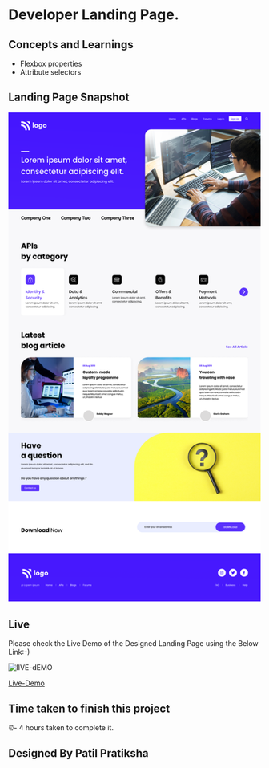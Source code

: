 # Developer Landing Page.

## Concepts and Learnings

- Flexbox properties
- Attribute selectors
 

## Landing Page Snapshot
![Snapshot](9.png)



## Live

Please check the Live Demo of the Designed Landing Page using the Below Link:-)

![lIVE-dEMO](https://img.shields.io/badge/Live_Demo-<COLOR>)

[Live-Demo](https://developer-landing-pg.netlify.app)

## Time taken to finish this project

⏰-   4 hours taken to complete it.

## Designed By Patil Pratiksha
